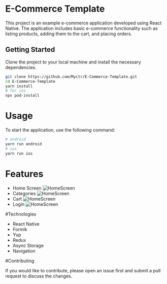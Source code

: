 # E-Commerce Template

This project is an example e-commerce application developed using React Native. The application includes basic e-commerce functionality such as listing products, adding them to the cart, and placing orders.

## Getting Started

Clone the project to your local machine and install the necessary dependencies.

```bash
git clone https://github.com/Myctr/E-Commerce-Template.git
cd E-Commerce-Template
yarn install
# for ios
npx pod-install
```

# Usage

To start the application, use the following command:

```bash
# android
yarn run android
# ios
yarn run ios
```

# Features

- Home Screen
  ![HomeScreen](screenshots/home.png)
- Categories
  ![HomeScreen](screenshots/categories.png)
- Cart
  ![HomeScreen](screenshots/cart.png)
- Login
  ![HomeScreen](screenshots/login.png)

#Technologies

- React Native
- Formik
- Yup
- Redux
- Async Storage
- Navigation

#Contributing

If you would like to contribute, please open an issue first and submit a pull request to discuss the changes.
